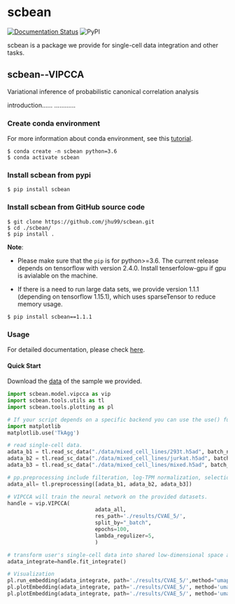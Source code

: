 # scbean
[![Documentation Status](https://readthedocs.org/projects/vipcca/badge/?version=latest)](https://vipcca.readthedocs.io/en/latest/?badge=latest)
![PyPI](https://img.shields.io/pypi/v/scbean?color=blue)

scbean is a package we provide for single-cell data integration and other tasks.

## scbean--VIPCCA 
Variational inference of probabilistic canonical correlation analysis

introduction......
............

### Create conda environment
For more information about conda environment, see this [tutorial](https://docs.conda.io/projects/conda/en/latest/user-guide/concepts/environments.html).
```shell
$ conda create -n scbean python=3.6
$ conda activate scbean
```


### Install scbean from pypi

```shell
$ pip install scbean
```

### Install scbean from GitHub source code
```shell
$ git clone https://github.com/jhu99/scbean.git
$ cd ./scbean/
$ pip install .
```

**Note**: 

- Please make sure that the `pip` is for python>=3.6. The current release depends on tensorflow with version 2.4.0. Install tenserfolow-gpu if gpu is avialable on the machine.

- If there is a need to run large data sets, we provide version 1.1.1 (depending on tensorflow 1.15.1), which uses sparseTensor to reduce memory usage.
```shell
$ pip install scbean==1.1.1
```

### Usage

For detailed documentation, please check [here](https://vipcca.readthedocs.io/en/latest/).

#### Quick Start

Download the [data](http://141.211.10.196/result/test/papers/vipcca/data.tar.gz) of the sample we provided.

```python
import scbean.model.vipcca as vip
import scbean.tools.utils as tl
import scbean.tools.plotting as pl

# If your script depends on a specific backend you can use the use() function:
import matplotlib
matplotlib.use('TkAgg')

# read single-cell data.
adata_b1 = tl.read_sc_data("./data/mixed_cell_lines/293t.h5ad", batch_name="293t")
adata_b2 = tl.read_sc_data("./data/mixed_cell_lines/jurkat.h5ad", batch_name="jurkat")
adata_b3 = tl.read_sc_data("./data/mixed_cell_lines/mixed.h5ad", batch_name="mixed")

# pp.preprocessing include filteration, log-TPM normalization, selection of highly variable genes.
adata_all= tl.preprocessing([adata_b1, adata_b2, adata_b3])

# VIPCCA will train the neural network on the provided datasets.
handle = vip.VIPCCA(
							adata_all,
							res_path='./results/CVAE_5/',
							split_by="_batch",
							epochs=100,
							lambda_regulizer=5,
							)

# transform user's single-cell data into shared low-dimensional space and recover gene expression.
adata_integrate=handle.fit_integrate()

# Visualization
pl.run_embedding(adata_integrate, path='./results/CVAE_5/',method="umap")
pl.plotEmbedding(adata_integrate, path='./results/CVAE_5/', method='umap', group_by="_batch",legend_loc="right margin")
pl.plotEmbedding(adata_integrate, path='./results/CVAE_5/', method='umap', group_by="celltype",legend_loc="on data")
```


